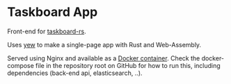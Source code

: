 # Taskboard App

Front-end for [taskboard-rs](https://github.com/christianfosli/taskboard-rs/).

Uses [yew](https://github.com/yewstack/yew) to make a single-page app
with Rust and Web-Assembly.

Served using Nginx and available as a
[Docker container](https://hub.docker.com/repository/docker/christianfosli/taskboard-app).
Check the docker-compose file in the repository root on GitHub for how to run
this, including dependencies (back-end api, elasticsearch, ..).
